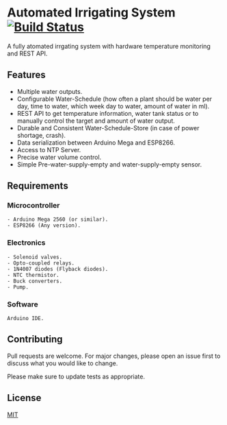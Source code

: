 # Automated Irrigating System [![Build Status](https://travis-ci.org/thangktran/Automated-Irrigating-System.svg?branch=master)](https://travis-ci.org/thangktran/Automated-Irrigating-System)

A fully atomated irrgating system with hardware temperature monitoring and REST API.

## Features
- Multiple water outputs.
- Configurable Water-Schedule (how often a plant should be water per day, time to water, which week day to water, amount of water in ml).
- REST API to get temperature information, water tank status or to manually control the target and amount of water output.
- Durable and Consistent Water-Schedule-Store (in case of power shortage, crash).
- Data serialization between Arduino Mega and ESP8266.
- Access to NTP Server.
- Precise water volume control.
- Simple Pre-water-supply-empty and water-supply-empty sensor.

## Requirements
### Microcontroller
```
- Arduino Mega 2560 (or similar).
- ESP8266 (Any version).
```

### Electronics
```
- Solenoid valves.
- Opto-coupled relays.
- 1N4007 diodes (Flyback diodes).
- NTC thermistor.
- Buck converters.
- Pump.
```

### Software
```
Arduino IDE.
```

## Contributing
Pull requests are welcome. For major changes, please open an issue first to discuss what you would like to change.

Please make sure to update tests as appropriate.

## License
[MIT](https://choosealicense.com/licenses/mit/)
